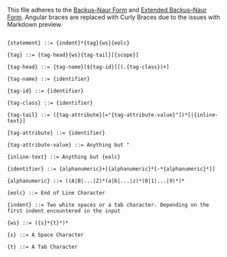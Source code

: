 
This file adheres to the [Backus–Naur Form](https://en.wikipedia.org/wiki/Backus%E2%80%93Naur_Form) and [Extended Backus–Naur Form](https://en.wikipedia.org/wiki/Extended_Backus%E2%80%93Naur_Form). Angular braces are replaced with Curly Braces due to the issues with Markdown preview.



```

{statement} ::= {indent}*{tag}{ws}{eolc}

{tag} ::= {tag-head}{ws}{tag-tail}[{scope}]

{tag-head} ::= {tag-name}[${tag-id}][(.{tag-class})+]

{tag-name} ::= {identifier}

{tag-id} ::= {identifier}

{tag-class} ::= {identifier}

{tag-tail} ::= ({tag-attribute}[="{tag-attribute-value}"])*[|{inline-text}]

{tag-attribute} ::= {identifier}

{tag-attribute-value} ::= Anything but "

{inline-text} ::= Anything but {eolc}

{identifier} ::= {alphanumeric}+[{alphanumeric}*[-*{alphanumeric}*]]

{alphanumeric} ::= ((A|B|...|Z)*(a|b|...|z)*(0|1|...|9)*)*

{eolc} ::= End of Line Character

{indent} ::= Two white spaces or a tab character. Depending on the first indent encountered in the input

{ws} ::= ({s}*{t}*)*

{s} ::= A Space Character

{t} ::= A Tab Character


```